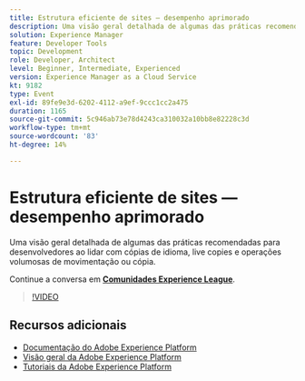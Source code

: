 ```yaml
---
title: Estrutura eficiente de sites — desempenho aprimorado
description: Uma visão geral detalhada de algumas das práticas recomendadas para desenvolvedores ao lidar com cópias de idioma, live copies e operações volumosas de movimentação ou cópia.
solution: Experience Manager
feature: Developer Tools
topic: Development
role: Developer, Architect
level: Beginner, Intermediate, Experienced
version: Experience Manager as a Cloud Service
kt: 9182
type: Event
exl-id: 89fe9e3d-6202-4112-a9ef-9ccc1cc2a475
duration: 1165
source-git-commit: 5c946ab73e78d4243ca310032a10bb8e82228c3d
workflow-type: tm+mt
source-wordcount: '83'
ht-degree: 14%

---
```


# Estrutura eficiente de sites — desempenho aprimorado

Uma visão geral detalhada de algumas das práticas recomendadas para desenvolvedores ao lidar com cópias de idioma, live copies e operações volumosas de movimentação ou cópia.

Continue a conversa em **[Comunidades Experience League](https://adobe.ly/39DoIQT)**.

>[!VIDEO](https://video.tv.adobe.com/v/337723/?quality=12&learn=on&hidetitle=true)

## Recursos adicionais

- [Documentação do Adobe Experience Platform](https://experienceleague.adobe.com/docs/experience-platform.html)
- [Visão geral da Adobe Experience Platform](https://experienceleague.adobe.com/docs/experience-platform/landing/home.html?lang=pt-BR)
- [Tutoriais da Adobe Experience Platform](https://experienceleague.adobe.com/docs/platform-learn/tutorials/overview.html?lang=pt-BR)
